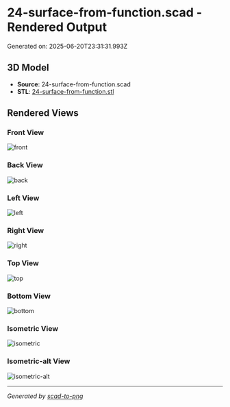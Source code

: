 # 24-surface-from-function.scad - Rendered Output

Generated on: 2025-06-20T23:31:31.993Z

## 3D Model

- **Source**: 24-surface-from-function.scad
- **STL**: [24-surface-from-function.stl](./24-surface-from-function.stl)

## Rendered Views

### Front View
![front](./front.png)

### Back View
![back](./back.png)

### Left View
![left](./left.png)

### Right View
![right](./right.png)

### Top View
![top](./top.png)

### Bottom View
![bottom](./bottom.png)

### Isometric View
![isometric](./isometric.png)

### Isometric-alt View
![isometric-alt](./isometric-alt.png)

---
*Generated by [scad-to-png](https://github.com/imjasonh/scad-to-png)*
